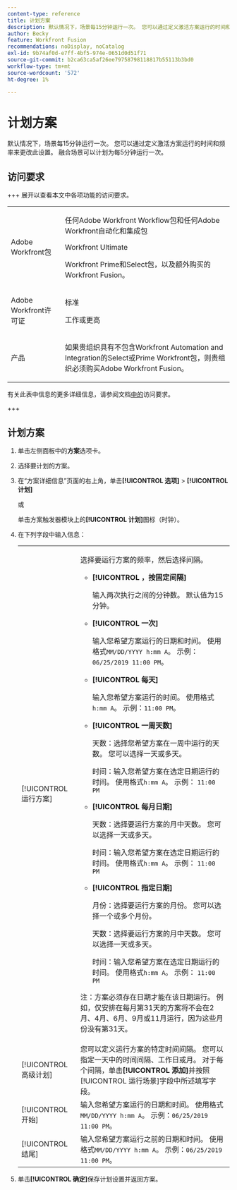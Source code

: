 ```yaml
---
content-type: reference
title: 计划方案
description: 默认情况下，场景每15分钟运行一次。 您可以通过定义激活方案运行的时间和频率来更改此设置。 融合场景可以计划为每5分钟运行一次。
author: Becky
feature: Workfront Fusion
recommendations: noDisplay, noCatalog
exl-id: 9b74af0d-e7ff-4bf5-974e-0651d0d51f71
source-git-commit: b2ca63ca5af26ee79758798118817b55113b3bd0
workflow-type: tm+mt
source-wordcount: '572'
ht-degree: 1%

---
```


# 计划方案

默认情况下，场景每15分钟运行一次。 您可以通过定义激活方案运行的时间和频率来更改此设置。 融合场景可以计划为每5分钟运行一次。

## 访问要求

+++ 展开以查看本文中各项功能的访问要求。

<table style="table-layout:auto">
 <col> 
 <col> 
 <tbody> 
  <tr> 
   <td role="rowheader">Adobe Workfront包</td> 
   <td> <p>任何Adobe Workfront Workflow包和任何Adobe Workfront自动化和集成包</p><p>Workfront Ultimate</p><p>Workfront Prime和Select包，以及额外购买的Workfront Fusion。</p> </td> 
  </tr> 
  <tr data-mc-conditions=""> 
   <td role="rowheader">Adobe Workfront许可证</td> 
   <td> <p>标准</p><p>工作或更高</p> </td> 
  </tr> 
  <tr> 
   <td role="rowheader">产品</td> 
   <td>
   <p>如果贵组织具有不包含Workfront Automation and Integration的Select或Prime Workfront包，则贵组织必须购买Adobe Workfront Fusion。</li></ul>
   </td> 
  </tr>
 </tbody> 
</table>

有关此表中信息的更多详细信息，请参阅文档[中的](/help/workfront-fusion/references/licenses-and-roles/access-level-requirements-in-documentation.md)访问要求。

+++

## 计划方案

1. 单击左侧面板中的&#x200B;**方案**&#x200B;选项卡。
1. 选择要计划的方案。
1. 在“方案详细信息”页面的右上角，单击&#x200B;**[!UICONTROL 选项]** > **[!UICONTROL 计划]**

   或

   单击方案触发器模块上的&#x200B;**[!UICONTROL 计划]**&#x200B;图标（时钟）。

1. 在下列字段中输入信息：

   <table style="table-layout:auto">   
    <col> 
    <col> 
    <tbody> 
     <tr> 
      <td role="rowheader">[!UICONTROL 运行方案]</td> 
      <td> <p>选择要运行方案的频率，然后选择间隔。</p> 
       <ul> 
        <li> <p><strong>[!UICONTROL ，按固定间隔]</strong> </p> <p>输入两次执行之间的分钟数。 默认值为15分钟。</p> </li> 
        <li> <p><strong>[!UICONTROL 一次]</strong> </p> <p>输入您希望方案运行的日期和时间。 使用格式<code>MM/DD/YYYY h:mm A</code>。 示例：<code>06/25/2019 11:00 PM</code>。</p> </li> 
        <li> <p><strong>[!UICONTROL 每天]</strong> </p> <p>输入您希望方案运行的时间。 使用格式<code>h:mm A</code>。 示例：<code>11:00 PM</code>。</p> </li> 
        <li> <p><strong>[!UICONTROL 一周天数]</strong> </p> <p>天数：选择您希望方案在一周中运行的天数。 您可以选择一天或多天。</p> <p>时间：输入您希望方案在选定日期运行的时间。 使用格式<code>h:mm A</code>。 示例： <code>11:00 PM</code></p> </li> 
        <li> <p><strong>[!UICONTROL 每月日期]</strong> </p> <p>天数：选择要运行方案的月中天数。 您可以选择一天或多天。</p> <p>时间：输入您希望方案在选定日期运行的时间。 使用格式<code>h:mm A</code>。 示例： <code>11:00 PM</code></p> </li> 
        <li> <p><strong>[!UICONTROL 指定日期]</strong> </p> <p>月份：选择要运行方案的月份。 您可以选择一个或多个月份。</p> <p>天数：选择要运行方案的月中天数。 您可以选择一天或多天。</p> <p>时间：输入您希望方案在选定日期运行的时间。 使用格式<code>h:mm A</code>。 示例： <code>11:00 PM</code></p> </li> 
       </ul> <p>注：方案必须存在日期才能在该日期运行。 例如，仅安排在每月第31天的方案将不会在2月、4月、6月、9月或11月运行，因为这些月份没有第31天。</p> </td> 
     </tr> 
     <tr> 
      <td role="rowheader">[!UICONTROL 高级计划]</td> 
      <td>您可以定义运行方案的特定时间间隔。 您可以指定一天中的时间间隔、工作日或月。 对于每个间隔，单击<strong>[!UICONTROL 添加]</strong>并按照[!UICONTROL 运行场景]字段中所述填写字段。</td> 
     </tr> 
     <tr> 
      <td role="rowheader">[!UICONTROL 开始]</td> 
      <td>输入您希望方案运行的日期和时间。 使用格式<code>MM/DD/YYYY h:mm A</code>。 示例：<code>06/25/2019 11:00 PM</code>。</td> 
     </tr> 
     <tr> 
      <td role="rowheader">[!UICONTROL 结尾]</td> 
      <td>输入您希望方案运行之前的日期和时间。 使用格式<code>MM/DD/YYYY h:mm A</code>。 示例：<code>06/25/2019 11:00 PM</code>。</td> 
     </tr> 
    </tbody> 
   </table>

1. 单击&#x200B;**[!UICONTROL 确定]**&#x200B;保存计划设置并返回方案。
